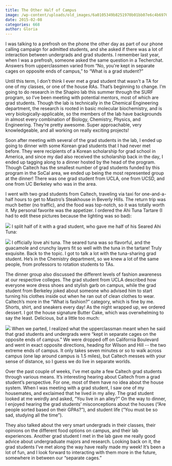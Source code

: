 ```yaml
---
title: The Other Half of Campus
image: /wp-content/uploads/old_images/6a0105349b8251970b01bb07e6c4b6970d.jpg
date: 2015-02-08
categories: 668
author: Gloria
---
```



I was talking to a prefrosh on the phone the other day as part of our phone calling campaign for admitted students, and she asked if there was a lot of interaction between undergrads and grad students. I remember last year, when I was a prefrosh, someone asked the same question in a Techerchat. Answers from upperclassmen varied from “No, you're kept in separate cages on opposite ends of campus,” to “What is a grad student?” 

Until this term, I don’t think I ever met a grad student that wasn’t a TA for one of my classes, or one of the house RAs. That’s beginning to change. I’m going to do research in the Shapiro lab this summer through the SURF program, so I’ve been meeting with potential mentors, most of which are grad students. Though the lab is technically in the Chemical Engineering department, the research is rooted in basic molecular biochemistry, and is very biologically-applicable, so the members of the lab have backgrounds in almost every combination of Biology, Chemistry, Physics, and Engineering. They’re pretty awesome. Super approachable, very knowledgeable, and all working on really exciting projects!

Soon after meeting with several of the grad students in the lab, I ended up going to dinner with some Korean grad students that I had never met before. They were recipients of a Korean scholarship for grad school in America, and since my dad also received the scholarship back in the day, I ended up tagging along to a dinner hosted by the head of the program. Though Caltech has the smallest number of grad students funded by this program in the SoCal area, we ended up being the most represented group at the dinner! There was one grad student from UCLA, one from UCSD, and one from UC Berkeley who was in the area. 

I went with two grad students from Caltech, traveling via taxi for one-and-a-half hours to get to Mastro’s Steakhouse in Beverly Hills. The return trip was much better (no traffic), and the food was top-notch, so it was totally worth it. My personal favorite was the appetizer. I ordered the Ahi Tuna Tartare (I had to edit these pictures because the lighting was so bad):

![](/old_images/caltech_as_it_happens/6a0105349b8251970b01bb07e6c4d2970d.jpg)
I split half of it with a grad student, who gave me half of his Seared Ahi Tuna:

![](/old_images/caltech_as_it_happens/6a0105349b8251970b01b8d0cc9296970c.jpg)
I officially love ahi tuna. The seared tuna was so flavorful, and the guacamole and crunchy layers fit so well with the tuna in the tartare! Truly exquisite. Back to the topic. I got to talk a lot with the tuna-sharing grad student. He’s in the Chemistry department, so we knew a lot of the same people, from professors to rotation students to TAs. 

The dinner group also discussed the different levels of fashion awareness at our respective colleges. The grad student from UCLA described how everyone wore dress shoes and stylish garb on campus, while the grad student from Berkeley joked about someone who advised him to start turning his clothes inside out when he ran out of clean clothes to wear. Caltech’s more in the “What is fashion?” category, which is fine by me. Shorts, shirt, and sneakers every day! As the night wrapped up, we ordered dessert. I got the house signature Butter Cake, which was overwhelming to say the least. Delicious, but a little too much:

![](/old_images/caltech_as_it_happens/6a0105349b8251970b01b8d0cc92a9970c.jpg)
When we parted, I realized what the upperclassman meant when he said that grad students and undergrads were “kept in separate cages on the opposite ends of campus.” We were dropped off on California Boulevard and went in exact opposite directions, heading for Wilson and Hill -- the two extreme ends of campus. It only takes seven minutes or so to walk across campus (one lap around campus is 1.5 miles), but Caltech messes with your sense of distance, so I guess we do live in separate worlds. 

Over the past couple of weeks, I’ve met quite a few Caltech grad students through various means. It’s interesting hearing about Caltech from a grad student’s perspective. For one, most of them have no idea about the house system. When I was meeting with a grad student, I saw one of my housemates, and exclaimed that he lived in my alley. The grad student looked at me weirdly and asked, “You live in an alley?” On the way to dinner, I enjoyed hearing the grad students’ misconceptions about the houses (“Are people sorted based on their GPAs?”), and student life (“You must be so sad, studying all the time”). 

They also talked about the very smart undergrads in their classes, their opinions on the different food options on campus, and their lab experiences. Another grad student I met in the lab gave me really good advice about undergraduate majors and research. Looking back on it, the grad students I’ve met along the way have really made my week! It’s been a lot of fun, and I look forward to interacting with them more in the future, somewhere in between our “separate cages.”

